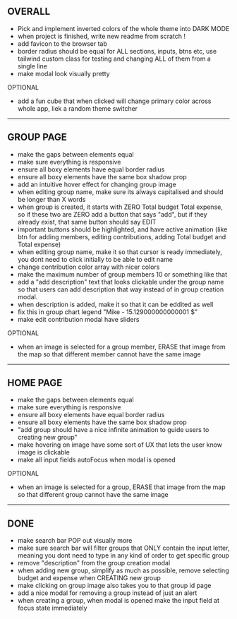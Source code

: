 ## OVERALL

- Pick and implement inverted colors of the whole theme into DARK MODE
- when project is finished, write new readme from scratch !
- add favicon to the browser tab
- border radius should be equal for ALL sections, inputs, btns etc, use tailwind custom class for testing and changing ALL of them from a single line
- make modal look visually pretty

OPTIONAL

- add a fun cube that when clicked will change primary color across whole app, liek a random theme switcher

---

## GROUP PAGE

- make the gaps between elements equal
- make sure everything is responsive
- ensure all boxy elements have equal border radius
- ensure all boxy elements have the same box shadow prop
- add an intuitive hover effect for changing group image
- when editing group name, make sure its always capitalised and should be longer than X words
- when group is created, it starts with ZERO Total budget Total expense, so if these two are ZERO add a button that says "add", but if they already exist, that same button should say EDIT
- important buttons should be highlighted, and have active animation (like btn for adding members, editing contributions, adding Total budget and Total expense)
- when editing group name, make it so that cursor is ready immediately, you dont need to click initially to be able to edit name
- change contribution color array with nicer colors
- make the maximum number of group members 10 or something like that
- add a "add description" text that looks clickable under the group name so that users can add description that way instead of in group creation modal.
- when description is added, make it so that it can be eddited as well
- fix this in group chart legend "Mike - 15.129000000000001 $"
- make edit contribution modal have sliders


OPTIONAL

- when an image is selected for a group member, ERASE that image from the map so that different member cannot have the same image

---

## HOME PAGE

- make the gaps between elements equal
- make sure everything is responsive
- ensure all boxy elements have equal border radius
- ensure all boxy elements have the same box shadow prop
- "add group should have a nice infinite animation to guide users to creating new group"
- make hovering on image have some sort of UX that lets the user know image is clickable
- make all input fields autoFocus when modal is opened

OPTIONAL

- when an image is selected for a group, ERASE that image from the map so that different group cannot have the same image

---

## DONE

- make search bar POP out visually more
- make sure search bar will filter groups that ONLY contain the input letter, meaning you dont need to type in any kind of order to get specific group
- remove "description" from the group creation modal
- when adding new group, simplify as much as possible, remove selecting budget and expense when CREATING new group
- make clicking on group image also takes you to that group id page
- add a nice modal for removing a group instead of just an alert
- when creating a group, when modal is opened make the input field at focus state immediately
